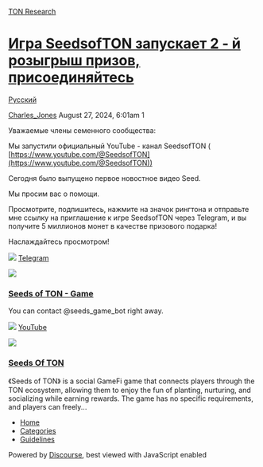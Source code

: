 [TON Research](/)

# [Игра SeedsofTON запускает 2 - й розыгрыш призов, присоединяйтесь](/t/seedsofton-2/30275)

[Русский](/c/ru/49) 

    

[Charles\_Jones](https://tonresear.ch/u/Charles_Jones)  August 27, 2024, 6:01am  1

Уважаемые члены семенного сообщества:

Мы запустили официальный YouTube - канал SeedsofTON ( [https://www.youtube.com/@SeedsofTON](https://www.youtube.com/@SeedsofTON))

Сегодня было выпущено первое новостное видео Seed.

Мы просим вас о помощи.

Просмотрите, подпишитесь, нажмите на значок рингтона и отправьте мне ссылку на приглашение к игре SeedsofTON через Telegram, и вы получите 5 миллионов монет в качестве призового подарка!

Наслаждайтесь просмотром!

![](https://telegram.org/img/website_icon.svg?4) [Telegram](https://t.me/seeds_game_bot/miniapp)

![](https://tonresear.ch/uploads/default/original/2X/0/043360ac1ef6fe12db7d2a5d854feba7a153b0ad.jpeg)

### [Seeds of TON - Game](https://t.me/seeds_game_bot/miniapp)

You can contact @seeds\_game\_bot right away.

![](https://tonresear.ch/uploads/default/original/2X/7/71d95622528bede752788c4c5ffd0d44a7bb7c4c.png) [YouTube](https://www.youtube.com/@SeedsofTON)

![](https://tonresear.ch/uploads/default/optimized/2X/3/30cb26017c83e8e8831e97ab3c19957e260f8980_2_500x500.jpeg)

### [Seeds Of TON](https://www.youtube.com/@SeedsofTON)

《Seeds of TON》 is a social GameFi game that connects players through the TON ecosystem, allowing them to enjoy the fun of planting, nurturing, and socializing while earning rewards. The game has no specific requirements, and players can freely...

 

*   [Home](/)
*   [Categories](/categories)
*   [Guidelines](/guidelines)

Powered by [Discourse](https://www.discourse.org), best viewed with JavaScript enabled